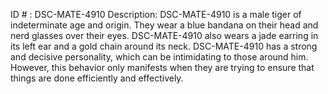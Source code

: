 ID # : DSC-MATE-4910
Description: DSC-MATE-4910 is a male tiger of indeterminate age and origin. They wear a blue bandana on their head and nerd glasses over their eyes. DSC-MATE-4910 also wears a jade earring in its left ear and a gold chain around its neck. DSC-MATE-4910 has a strong and decisive personality, which can be intimidating to those around him. However, this behavior only manifests when they are trying to ensure that things are done efficiently and effectively.